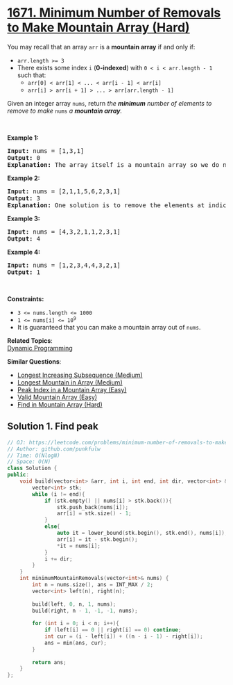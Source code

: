 # [1671. Minimum Number of Removals to Make Mountain Array (Hard)](https://leetcode.com/problems/minimum-number-of-removals-to-make-mountain-array/)

<p>You may recall that an array <code>arr</code> is a <strong>mountain array</strong> if and only if:</p>

<ul>
	<li><code>arr.length &gt;= 3</code></li>
	<li>There exists some index <code>i</code> (<strong>0-indexed</strong>) with <code>0 &lt; i &lt; arr.length - 1</code> such that:
	<ul>
		<li><code>arr[0] &lt; arr[1] &lt; ... &lt; arr[i - 1] &lt; arr[i]</code></li>
		<li><code>arr[i] &gt; arr[i + 1] &gt; ... &gt; arr[arr.length - 1]</code></li>
	</ul>
	</li>
</ul>

<p>Given an integer array <code>nums</code>​​​, return <em>the <strong>minimum</strong> number of elements to remove to make </em><code>nums<em>​​​</em></code><em> </em><em>a <strong>mountain array</strong>.</em></p>

<p>&nbsp;</p>
<p><strong>Example 1:</strong></p>

<pre><strong>Input:</strong> nums = [1,3,1]
<strong>Output:</strong> 0
<strong>Explanation:</strong> The array itself is a mountain array so we do not need to remove any elements.
</pre>

<p><strong>Example 2:</strong></p>

<pre><strong>Input:</strong> nums = [2,1,1,5,6,2,3,1]
<strong>Output:</strong> 3
<strong>Explanation:</strong> One solution is to remove the elements at indices 0, 1, and 5, making the array nums = [1,5,6,3,1].
</pre>

<p><strong>Example 3:</strong></p>

<pre><strong>Input:</strong> nums = [4,3,2,1,1,2,3,1]
<strong>Output:</strong> 4
</pre>

<p><strong>Example 4:</strong></p>

<pre><strong>Input:</strong> nums = [1,2,3,4,4,3,2,1]
<strong>Output:</strong> 1
</pre>

<p>&nbsp;</p>
<p><strong>Constraints:</strong></p>

<ul>
	<li><code>3 &lt;= nums.length &lt;= 1000</code></li>
	<li><code>1 &lt;= nums[i] &lt;= 10<sup>9</sup></code></li>
	<li>It is guaranteed that you can make a mountain array out of <code>nums</code>.</li>
</ul>


**Related Topics**:  
[Dynamic Programming](https://leetcode.com/tag/dynamic-programming/)

**Similar Questions**:
* [Longest Increasing Subsequence (Medium)](https://leetcode.com/problems/longest-increasing-subsequence/)
* [Longest Mountain in Array (Medium)](https://leetcode.com/problems/longest-mountain-in-array/)
* [Peak Index in a Mountain Array (Easy)](https://leetcode.com/problems/peak-index-in-a-mountain-array/)
* [Valid Mountain Array (Easy)](https://leetcode.com/problems/valid-mountain-array/)
* [Find in Mountain Array (Hard)](https://leetcode.com/problems/find-in-mountain-array/)

## Solution 1. Find peak


```cpp
// OJ: https://leetcode.com/problems/minimum-number-of-removals-to-make-mountain-array/
// Author: github.com/punkfulw
// Time: O(NlogN)
// Space: O(N)
class Solution {
public:
    void build(vector<int> &arr, int i, int end, int dir, vector<int> &nums){
        vector<int> stk;
        while (i != end){
            if (stk.empty() || nums[i] > stk.back()){
                stk.push_back(nums[i]);
                arr[i] = stk.size() - 1;
            }
            else{
                auto it = lower_bound(stk.begin(), stk.end(), nums[i]);
                arr[i] = it - stk.begin();
                *it = nums[i];
            } 
            i += dir;
        }
    }
    int minimumMountainRemovals(vector<int>& nums) {
        int n = nums.size(), ans = INT_MAX / 2;
        vector<int> left(n), right(n);
        
        build(left, 0, n, 1, nums);
        build(right, n - 1, -1, -1, nums);
        
        for (int i = 0; i < n; i++){
            if (left[i] == 0 || right[i] == 0) continue;
            int cur = (i - left[i]) + ((n - i - 1) - right[i]);
            ans = min(ans, cur);
        }
        
        return ans;        
    }
};
```
